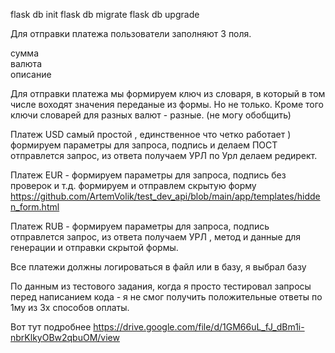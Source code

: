 flask db init
flask db migrate
flask db upgrade



Для отправки платежа пользователи заполняют 3 поля.

сумма  
валюта  
описание  
  
Для отправки платежа мы формируем ключ из словаря, в который в том числе воходят значения переданые из формы.  Но не только.
Кроме того ключи словарей для разных валют - разные. (не могу обобщить)  


Платеж USD самый проcтой , единственное что четко работает )
формируем параметры для запроса, подпись и делаем ПОСТ
отправлется запрос, из ответа получаем УРЛ по Урл делаем редирект.

Платеж EUR - формируем параметры для запроса, подпись
без проверок и т.д. формируем и отправлем скрытую форму https://github.com/ArtemVolik/test_dev_api/blob/main/app/templates/hidden_form.html

Платеж RUB - 
формируем параметры для запроса, подпись
отправлется запрос, из ответа получаем УРЛ , метод и данные для генерации и отправки скрытой формы.

Все платежи должны логироваться в файл или в базу, я выбрал базу

По данным из тестового задания, когда я просто тестировал запросы перед написанием кода - я не смог получить положительные ответы по 1му из 3х способов оплаты.

Вот тут подробнее
https://drive.google.com/file/d/1GM66uL_fJ_dBm1i-nbrKlkyOBw2qbuOM/view




